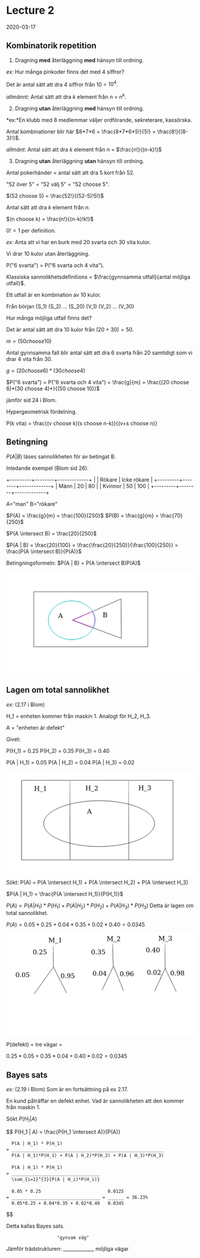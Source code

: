 # Lecture 2

2020-03-17

## Kombinatorik repetition

1) Dragning **med** återläggning **med** hänsyn till ordning.

*ex:* Hur många pinkoder finns det med 4 siffror?

Det är antal sätt att dra 4 siffror från 10 = $10^4$.

*allmännt:* Antal sätt att dra $k$ element från $n$ = $n^k$.

2) Dragning **utan** återläggning **med** hänsyn till ordning.

*ex:*En klubb med 8 medlemmar väljer ordförande, sekreterare, kassörska.

Antal kombinationer blir här $8*7*6 = \frac{8*7*6*5!}{5!} = \frac{8!}{(8-3)!}$.

*allmänt*: Antal sätt att dra $k$ element från $n$ = $\frac{n!}{(n-k)!}$

3) Dragning **utan** återläggning **utan** hänsyn till ordning.

Antal pokerhänder = antal sätt att dra 5 kort från 52.

"52 över 5" = "52 välj 5" = "52 choose 5".

$(52 choose 5) = \frac{52!}{(52-5)!5!}$

Antal sätt att dra $k$ element från $n$.

$(n choose k) = \frac{n!}{(n-k)!k!}$

$0! = 1$ per definition.

*ex:* Anta att vi har en burk med 20 svarta och 30 vita kulor.

Vi drar 10 kulor utan återläggning.

P("6 svarta") = P("6 svarta och 4 vita").

Klassiska sannolikhetsdefinitions = $\frac{gynnsamma utfall}{antal möjliga utfall}$.

Ett utfall är en kombination av 10 kulor.

Från början (S_1) (S_2) ... (S_20) (V_1) (V_2) ... (V_30)

Hur många möjliga utfall finns det?

Det är antal sätt att dra 10 kulor från $(20+30) = 50$.

$m = (50 choose 10)$

Antal gynnsamma fall blir antal sätt att dra 6 svarta från 20 samtidigt som vi drar 4 vita från 30.

$g = (20 choose 6)*(30 choose 4)$

$P("6 svarta") = P("6 svarta och 4 vita") = \frac{g}{m} = \frac{(20 choose 6)*(30 choose 4)*}{(50 choose 10)}$

jämför sid 24 i Blom.

Hypergeometrisk fördelning.

P(k vita) = \frac{(v choose k)(s choose n-k)}{(v+s choose n)}

## Betingning

$P(A | B)$ läses sannolikheten för av betingat B.

Inledande exempel (Blom sid 26).

+---------+--------+-------------+
|         | Rökare | Icke rökare |
+---------+--------+-------------+
| Männ    | 20     | 80          |
| Kvinnor | 50     | 100         |
+---------+--------+-------------+

A="man" B="rökare"

$P(A) = \frac{g}{m} = \frac{100}{250}$
$P(B) = \frac{g}{m} = \frac{70}{250}$

$P(A \intersect B) = \frac{20}{250}$

$P(A | B) = \frac{20}{100} = \frac{\frac{20}{250}}{\frac{100}{250}} = \frac{P(A \intersect B)}{P(A)}$

Betingningsformeln:
$P(A | B) = P(A \intersect B)P(A)$

![Betining, A givet B](inc/lecture_2/betingning.png)

## Lagen om total sannolikhet

*ex:* (2.17 i Blom)

H_1 = enheten kommer från maskin 1. Analogt för H_2, H_3.

A = "enheten är defekt"

Givet:

P(H_1) = 0.25
P(H_2) = 0.35
P(H_3) = 0.40

P(A | H_1) = 0.05
P(A | H_2) = 0.04
P(A | H_3) = 0.02

![Lagen om total sannolikhet](inc/lecture_2/lagen_om_total_sannolikhet.png)

Sökt: P(A) = P(A \intersect H_1) + P(A \intersect H_2) + P(A \intersect H_3)

$P(A | H_1) = \frac{P(A \intersect H_1)}{P(H_1)}$

$P(A) = P(A | H_1)*P(H_1) + P(A | H_2)*P(H_2) + P(A | H_3)*P(H_3)$
Detta är lagen om total sannolikhet.

$P(A) = 0.05*0.25 + 0.04*0.35 + 0.02*0.40 = 0.0345$

![Total sannolikhet, träd](inc/lecture_2/total_sannolikhet_tree.png)

P(defekt) = tre vägar =

$0.25*0.05 + 0.35*0.04 + 0.40*0.02 = 0.0345$

## Bayes sats

*ex:* (2.19 i Blom) Som är en fortsättning på ex 2.17.

En kund påträffar en defekt enhet. Vad är sannolikheten att den kommer från maskin 1.

Sökt $P(H_1 | A)$

$$
    P(H_1 | A) = \frac{P(H_1 \intersect A)}{P(A)}

      P(A | H_1) * P(H_1)
    = _________________________________________________________
      P(A | H_1)*P(H_1) + P(A | H_2)*P(H_2) + P(A | H_3)*P(H_3)

      P(A | H_1) * P(H_1)
    = _________________________________
      \sum_{i=1}^{3}{P(A | H_i)*P(H_i)}

      0.05 * 0.25                         0.0125
    = _________________________________ = ______ = 36.23%
      0.05*0.25 + 0.04*0.35 + 0.02*0.40   0.0345
$$

Detta kallas Bayes sats.

                       "gynsam väg"
Jämför trädstrukturen: _____________
                       möjliga vägar
